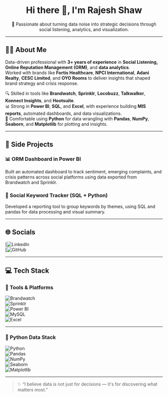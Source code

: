<h1 align="center">Hi there 👋, I'm Rajesh Shaw</h1>

<p align="center">🌟 Passionate about turning data noise into strategic decisions through social listening, analytics, and visualization.</p>

---

## 🧑‍💻 About Me

Data-driven professional with **3+ years of experience** in **Social Listening, Online Reputation Management (ORM)**, and **data analytics**.  
Worked with brands like **Fortis Healthcare**, **NPCI International**, **Adani Realty**, **CESC Limited**, and **OYO Rooms** to deliver insights that shaped brand strategy and crisis response.

🔍 Skilled in tools like **Brandwatch**, **Sprinklr**, **Locobuzz**, **Talkwalker**, **Konnect Insights**, and **Hootsuite**.  
📊 Strong in **Power BI**, **SQL**, and **Excel**, with experience building **MIS reports**, automated dashboards, and data visualizations.  
🐍 Comfortable using **Python** for data wrangling with **Pandas**, **NumPy**, **Seaborn**, and **Matplotlib** for plotting and insights.

---

## 📌 Side Projects

### 📊 ORM Dashboard in Power BI
Built an automated dashboard to track sentiment, emerging complaints, and crisis patterns across social platforms using data exported from Brandwatch and Sprinklr.

### 🧠 Social Keyword Tracker (SQL + Python)
Developed a reporting tool to group keywords by themes, using SQL and pandas for data processing and visual summary.

---

## 🌐 Socials

[![LinkedIn](https://www.linkedin.com/in/rajesh-shaw-3b2a3122b/)  
[![GitHub](https://github.com/Rajesh-Shaw129)

---

## 💻 Tech Stack

### 💼 Tools & Platforms

![Brandwatch](https://img.shields.io/badge/Brandwatch-blue?style=flat)  
![Sprinklr](https://img.shields.io/badge/Sprinklr-purple?style=flat)  
![Power BI](https://img.shields.io/badge/Power%20BI-F2C811?style=flat&logo=powerbi&logoColor=black)  
![MySQL](https://img.shields.io/badge/MySQL-005C84?style=flat&logo=mysql&logoColor=white)  
![Excel](https://img.shields.io/badge/Microsoft%20Excel-217346?style=flat&logo=microsoftexcel&logoColor=white)

---

### 🐍 Python Data Stack

![Python](https://img.shields.io/badge/Python-3776AB?style=flat&logo=python&logoColor=white)  
![Pandas](https://img.shields.io/badge/Pandas-150458?style=flat&logo=pandas&logoColor=white)  
![NumPy](https://img.shields.io/badge/Numpy-013243?style=flat&logo=numpy&logoColor=white)  
![Seaborn](https://img.shields.io/badge/Seaborn-4783C7?style=flat)  
![Matplotlib](https://img.shields.io/badge/Matplotlib-11557C?style=flat)


---

> ✨ “I believe data is not just for decisions — it's for discovering what matters most.”
